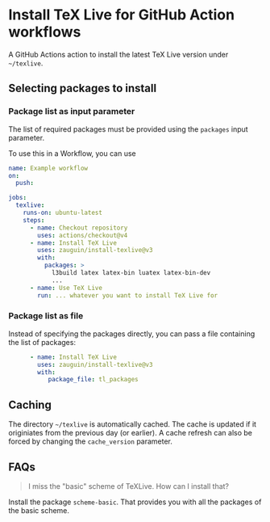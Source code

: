 # Install TeX Live for GitHub Action workflows

A GitHub Actions action to install the latest TeX Live version under `~/texlive`.

## Selecting packages to install

### Package list as input parameter

The list of required packages must be provided using the `packages` input parameter.

To use this in a Workflow, you can use

```yaml
name: Example workflow
on:
  push:

jobs:
  texlive:
    runs-on: ubuntu-latest
    steps:
      - name: Checkout repository
        uses: actions/checkout@v4
      - name: Install TeX Live
        uses: zauguin/install-texlive@v3
        with:
          packages: >
            l3build latex latex-bin luatex latex-bin-dev
            ...
      - name: Use TeX Live
        run: ... whatever you want to install TeX Live for
```

### Package list as file

Instead of specifying the packages directly, you can pass a file containing the list of packages:

```yaml
      - name: Install TeX Live
        uses: zauguin/install-texlive@v3
        with:
           package_file: tl_packages
```

## Caching

The directory `~/texlive` is automatically cached.
The cache is updated if it originiates from the previous day (or earlier).
A cache refresh can also be forced by changing the `cache_version` parameter.

## FAQs

> I miss the "basic" scheme of TeXLive. How can I install that?

Install the package `scheme-basic`. That provides you with all the packages of the basic scheme.
